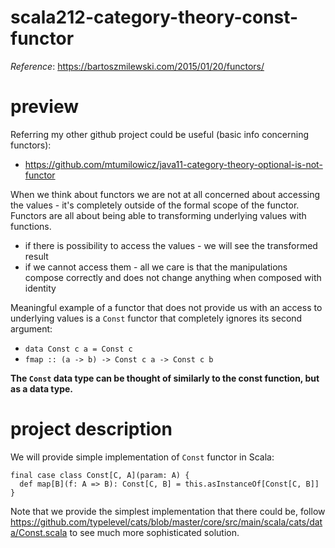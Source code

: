 # scala212-category-theory-const-functor

_Reference_: https://bartoszmilewski.com/2015/01/20/functors/

# preview
Referring my other github project could be useful 
(basic info concerning functors):
* https://github.com/mtumilowicz/java11-category-theory-optional-is-not-functor

When we think about functors we are not at all concerned 
about accessing the values - it's completely outside of 
the formal scope of the functor. Functors are all about
being able to transforming underlying values with functions.

* if there is possibility to access the values - we will
see the transformed result
* if we cannot access them - all we care is that the 
manipulations compose correctly and does not change
anything when composed with identity

Meaningful example of a functor that does not provide us
with an access to underlying values is a `Const` functor
that completely ignores its second argument:

* `data Const c a = Const c`
* `fmap :: (a -> b) -> Const c a -> Const c b`
    
**The `Const` data type can be thought of similarly to the const function, 
but as a data type.**

# project description
We will provide simple implementation of `Const` functor in Scala:
```
final case class Const[C, A](param: A) {
  def map[B](f: A => B): Const[C, B] = this.asInstanceOf[Const[C, B]]
}
```

Note that we provide the simplest implementation that there could be,
follow https://github.com/typelevel/cats/blob/master/core/src/main/scala/cats/data/Const.scala
to see much more sophisticated solution.